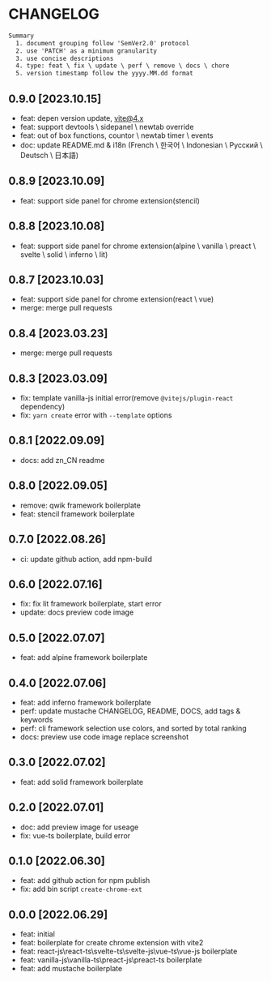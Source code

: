 # CHANGELOG

```txt
Summary
  1. document grouping follow 'SemVer2.0' protocol
  2. use 'PATCH' as a minimum granularity
  3. use concise descriptions
  4. type: feat \ fix \ update \ perf \ remove \ docs \ chore
  5. version timestamp follow the yyyy.MM.dd format
```

## 0.9.0 [2023.10.15]

- feat: depen version update, <vite@4.x>
- feat: support devtools \ sidepanel \ newtab override
- feat: out of box functions, countor \ newtab timer \ events
- doc: update README.md & i18n (French \ 한국어 \ Indonesian \ Русский \ Deutsch \ 日本語)

## 0.8.9 [2023.10.09]

- feat: support side panel for chrome extension(stencil)

## 0.8.8 [2023.10.08]

- feat: support side panel for chrome extension(alpine \ vanilla \ preact \ svelte \ solid \ inferno \ lit)

## 0.8.7 [2023.10.03]

- feat: support side panel for chrome extension(react \ vue)
- merge: merge pull requests

## 0.8.4 [2023.03.23]

- merge: merge pull requests

## 0.8.3 [2023.03.09]

- fix: template vanilla-js initial error(remove `@vitejs/plugin-react` dependency)
- fix: `yarn create` error with `--template` options

## 0.8.1 [2022.09.09]

- docs: add zn_CN readme

## 0.8.0 [2022.09.05]

- remove: qwik framework boilerplate
- feat: stencil framework boilerplate

## 0.7.0 [2022.08.26]

- ci: update github action, add npm-build

## 0.6.0 [2022.07.16]

- fix: fix lit framework boilerplate, start error
- update: docs preview code image

## 0.5.0 [2022.07.07]

- feat: add alpine framework boilerplate

## 0.4.0 [2022.07.06]

- feat: add inferno framework boilerplate
- perf: update mustache CHANGELOG, README, DOCS, add tags & keywords
- perf: cli framework selection use colors, and sorted by total ranking
- docs: preview use code image replace screenshot

## 0.3.0 [2022.07.02]

- feat: add solid framework boilerplate

## 0.2.0 [2022.07.01]

- doc: add preview image for useage
- fix: vue-ts boilerplate, build error

## 0.1.0 [2022.06.30]

- feat: add github action for npm publish
- fix: add bin script `create-chrome-ext`

## 0.0.0 [2022.06.29]

- feat: initial
- feat: boilerplate for create chrome extension with vite2
- feat: react-js\react-ts\svelte-ts\svelte-js\vue-ts\vue-js boilerplate
- feat: vanilla-js\vanilla-ts\preact-js\preact-ts boilerplate
- feat: add mustache boilerplate
